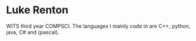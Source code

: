# Luke Renton
WITS third year COMPSCI.
The languages I mainly code in are C++, python, java, C# and (pascal). 
